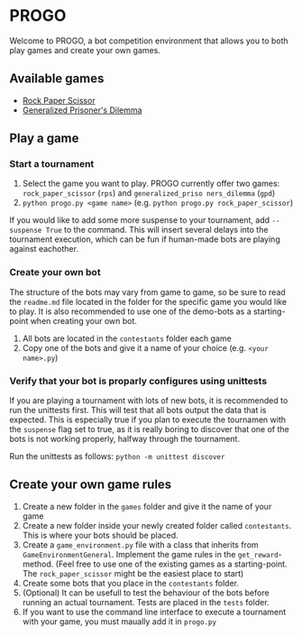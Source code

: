 # PROGO
Welcome to PROGO, a bot competition environment that allows you to both play games and create your own games.

## Available games
- [Rock Paper Scissor](/games/rock_paper_scissor/readme.md)
- [Generalized Prisoner's Dilemma](/games/generalized_prisoners_dilemma/readme.md)

## Play a game
### Start a tournament
1. Select the game you want to play. PROGO currently offer two games: `rock_paper_scissor` (`rps`) and `generalized_priso
ners_dilemma` (`gpd`)
2. `python progo.py <game name>` (e.g. `python progo.py rock_paper_scissor`)

If you would like to add some more suspense to your tournament, add `--suspense True` to the command. This will insert several delays into the tournament execution, which can be fun if human-made bots are playing against eachother.

### Create your own bot
The structure of the bots may vary from game to game, so be sure to read the `readme.md` file located in the folder for the specific game you would like to play. It is also recommended to use one of the demo-bots as a starting-point when creating your own bot.
1. All bots are located in the `contestants` folder each game
2. Copy one of the bots and give it a name of your choice (e.g. `<your name>.py`)

### Verify that your bot is proparly configures using unittests
If you are playing a tournament with lots of new bots, it is recommended to run the unittests first. This will test that all bots output the data that is expected. This is especially true if you plan to execute the tournamen with the `suspense` flag set to true, as it is really boring to discover that one of the bots is not working properly, halfway through the tournament.

Run the unittests as follows:
`python -m unittest discover`

## Create your own game rules
1. Create a new folder in the `games` folder and give it the name of your game
2. Create a new folder inside your newly created folder called `contestants`. This is where your bots should be placed.
3. Create a `game_environment.py` file with a class that inherits from `GameEnvironmentGeneral`. Implement the game rules in the `get_reward`-method. (Feel free to use one of the existing games as a starting-point. The `rock_paper_scissor` might be the easiest place to start)
4. Create some bots that you place in the `contestants` folder.
5. (Optional) It can be usefull to test the behaviour of the bots before running an actual tournament. Tests are placed in the `tests` folder.
6. If you want to use the command line interface to execute a tournament with your game, you must maually add it in `progo.py`